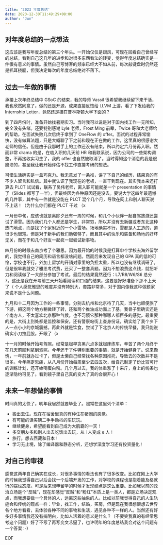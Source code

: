 ```yaml
---
title: '2023 年度总结'
date: 2023-12-30T11:49:29+08:00
author: "Jun"
---
```


## 对年度总结的一点想法

这应该是我写年度总结的第三个年头。一开始仅仅是跟风，可现在回看自己曾经写的总结，看到自己这几年的进步和对很多东西看法的转变，觉得年度总结确实是一件很有意义的事情。虽然自己写博客的频率已经大不如从前，每次敲键盘时仍然还是抓耳挠腮，但我决定每次的年度总结绝对不落下。

## 过去一年做的事情

承接上次年终总结中 GSoC 的结束，我的导师 Vassil 很希望我继续留下来干活，我也欣然同意了，做的还是开源，成果直接反馈给 LLVM 上游。看了下发给我的 Internship Letter，竟然还是挂在普林斯顿大学下面的？

到了四月份时，准备开始找暑期实习。当时我可以说是对于国内找工作一无所知，完全没有头绪。还要特别感谢 Lyle 老师，Frost Ming 前辈，Twice 哥和大老师给的帮助，在面试失败几次后终于拿到了 OneFlow 的 offer。面试的过程非常愉快，没有做算法题，只是大概聊了下之前和现在正在做的工作，这里真的很感谢大老师的信任。但是由于我那时手上的工作还没有结束，所以约定六月份再入职。然而非常 drama 的是，在临入职的几天前 HR 和我联系说，因为公司的一些架构调整，不再接收实习生了，我的 offer 也自然被取消了。当时得知这个消息的我是很崩溃的，甚至我让我开始评估不找工作直接考研的想法。

可惜生活确实是一盒巧克力。我无意发了一条推，讲了下自己的经历，结果真的有不少人留言和私信。其中就认识了我现在的老板，一直干到现在。其实我本来还打算去 PLCT 试试看，联系了吴伟老师，离入职可能就差一个 presentation 的事情了（Slides 都写了一半），但最终因为各种原因还是没去。要说大学这四年最遗憾的几件事，其中有一件就是没能在 PLCT 混个几个月，导致在网上和别人聊天说不上话！（为什么你们都在 PLCT 干过 （x

一月份中旬，应该也就是离除夕还有一周的时候，和几个小伙伴一起自驾旅游还尝试了滑雪。因为我们几个人都还是学生，非常穷，所以并没有去新疆或者东北这种热门地点，而是找了个家附近的一个小雪场。场地确实不行，雪都是人工造的，道很少也很短。但是对于新手的我们勉强够了，而且其中的快乐和装备和场地的好坏无关，而在于和几个好友一起疯一起尝试新事物。

四月份的时候去南京考了个雅思。因为最开始的时候我是打算申个学校去海外留学的，我觉得自己的简历和语言都没啥问题。然而后来发现自己的 GPA 真的低的可怜，学校也不行，外加上留学的开销对家里的负担太重，所以也没有继续调研了。但是很早我就交了雅思考试费，还买了一整套真题。因为不想浪费这点钱，就把听力和阅读做了一大部分参加了考试。最后的结果竟然还行：L7/R8/W6/S6 总分7。这还是我在开考前三天开始看阅读和口语的结果，这要是好好准备下那不上天了（ 个人感觉雅思的难度并没有特别大，套路非常多，对于国内像我这种做题家来说不是什么问题。

九月和十二月因为工作的一些事情，分别去杭州和北京待了几天，当中也顺便旅了下游，把这两个地方稍微转了转，还和两个推油成功面上了基。我骨子里确实还是个南方人，不太喜欢北京那种气候，也不习惯它那种哪哪人都巨多的感觉。最重要的是，大街上到处都是监控和保安，还有警察站街上查身份证，确实给了我个乡下人一点小小的京城震撼。再此外就是饮食，尝试了下北京人的传统早餐，我只能说确实小刀拉屁股，开眼了（x

十一月的时候开始考驾照，经常是起早贪黑六点多就起床练车，辛苦了两个月终于在几天前顺利拿到驾照。今年还干了件特别重要的事情，就是开始健身了。说来惭愧，一年前就办过卡了，但是太懒自己经常找各种原因推托，导致去的次数并不是很多。今年痛定思痛，从八月份开始每周至少去四五次，给自己制定了份比较可行的训练计划，还开始喝蛋白粉。几个月过去，我的体重涨了十来斤，身上的线条也逐渐隐约可见了。看到镜子里自己真的变大了真的会很开心！

## 未来一年想做的事情

时间真的太快了，明年我居然就要毕业了。照常在这里列个清单：

* 搬出去住。现在在宿舍里真的有种住在猪圈的感觉。
* 有可能的话买辆二手手动档的车玩玩。
* 继续健身，希望能看到自己成为大肌霸的一天！
* 多交朋友多和别人出去吃饭出去玩，从 i 人变成 e 人！
* 旅行。想去西藏和日本！
* 学习无止境，除了编译器和静态分析，还想学深度学习还有投资量化！

## 对自己的审视

感觉这两年自己确实在成长，对很多事情的看法也有了很多改变。比如在刚上大学的时候我觉得自己以后会找一个后端开发的工作，对学校的课程也是抱着能及格就行的摆烂态度。可是后来想申留学的时候才发现绩点是这么重要。比如我以前的政治立场是个“反贼”，现在却感觉“反贼”和“粉红”本质上是一类人，都是立场决定观点，而我想要做一个具体的人，远离这些抽象的人。比如以前我觉得自己的人生轨迹会和传统的观点一样：毕业，找工作，结婚，买房，但是现在我很想很想去世界各个地方看看，去体验各种不同的事物和生活，遇见各种不一样的人。当然还有好多好多事情我还没有搞明白，比如人活着的意义是什么？（不要笑我真的有经常思考这个问题）好了不写了再写变文艺逼了，也许明年的年度总结我会对这个问题有一个答案 :-)

EOF